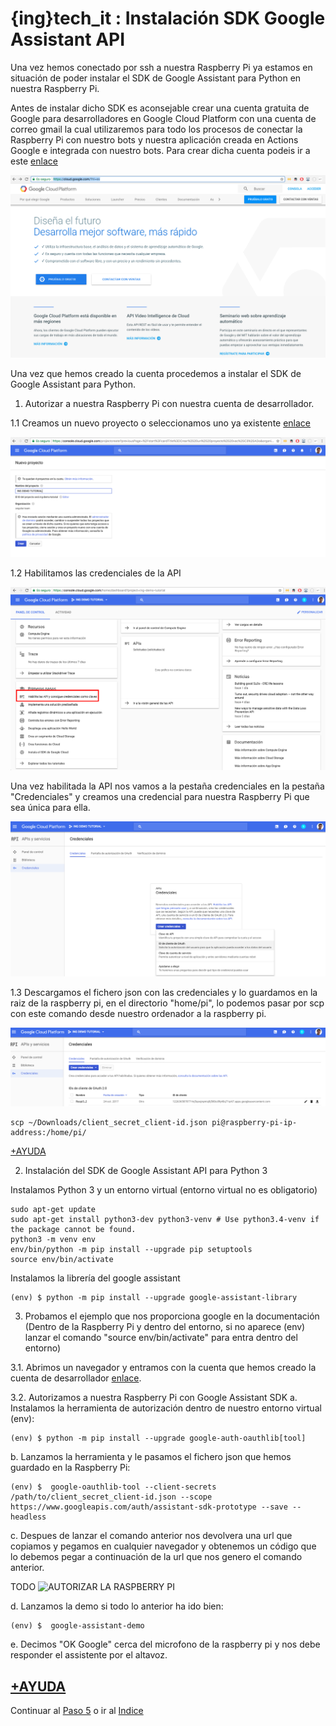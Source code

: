 # {ing}tech_it : Instalación SDK Google Assistant API


Una vez hemos conectado por ssh a nuestra Raspberry Pi ya estamos en situación de poder instalar el SDK de Google Assistant para Python en nuestra Raspberry Pi.

Antes de instalar dicho SDK es aconsejable crear una cuenta gratuita de Google para desarrolladores en Google Cloud Platform con una cuenta de correo gmail la cual utilizaremos para todo los procesos de conectar la Raspberry Pi con nuestro bots y nuestra aplicación creada en Actions Google e integrada con nuestro bots. Para crear dicha cuenta podeis ir a este [enlace](https://cloud.google.com/?hl=es)

![GOOGLE CLOUD PLATFORM](./images/cloud_new_account.png)

Una vez que hemos creado la cuenta procedemos a instalar el SDK de Google Assistant para Python.

1. Autorizar a nuestra Raspberry Pi con nuestra cuenta de desarrollador.

1.1 Creamos un nuevo proyecto o seleccionamos uno ya existente [enlace](https://console.cloud.google.com/start)

![CREATE NEW PROJECT GOOGLE CLOUD PLATFORM](./images/create_project_google_cloud_platform.png)


1.2 Habilitamos las credenciales de la API

![ENABLE API CREDENTIALS](./images/enable_api_credential.png)

Una vez habilitada la API nos vamos a la pestaña credenciales en la pestaña "Credenciales" y creamos una credencial para nuestra Raspberry Pi que sea única para ella.

![CREATE CREDENTIAL FOR RASPBERRY PI](./images/create_credential_raspberry_pi.png)

1.3 Descargamos el fichero json con las credenciales y lo guardamos en la raiz de la raspberry pi, en el directorio "home/pi", lo podemos pasar por scp con este comando desde nuestro ordenador a la raspberry pi.

![DOWLOAD CREDENTIALS](./images/dowload_credential.png)

~~~
scp ~/Downloads/client_secret_client-id.json pi@raspberry-pi-ip-address:/home/pi/
~~~

[+AYUDA](https://developers.google.com/assistant/sdk/develop/python/config-dev-project-and-account)

2. Instalación del SDK de Google Assistant API para Python 3

Instalamos Python 3 y un entorno virtual (entorno virtual no es obligatorio)

~~~
sudo apt-get update
sudo apt-get install python3-dev python3-venv # Use python3.4-venv if the package cannot be found.
python3 -m venv env
env/bin/python -m pip install --upgrade pip setuptools
source env/bin/activate
~~~

Instalamos la librería del google assistant

~~~
(env) $ python -m pip install --upgrade google-assistant-library
~~~

3. Probamos el ejemplo que nos proporciona google en la documentación (Dentro de la Raspberry Pi y dentro del entorno, si no aparece (env) lanzar el comando "source env/bin/activate" para entra dentro del entorno)

3.1. Abrimos un navegador y entramos con la cuenta que hemos creado la cuenta de desarrollador [enlace](https://developers.google.com/assistant/sdk/develop/python/config-dev-project-and-account#set-activity-controls).

3.2. Autorizamos a nuestra Raspberry Pi con Google Assistant SDK
a. Instalamos la herramienta de autorización dentro de nuestro entorno virtual (env):
~~~
(env) $ python -m pip install --upgrade google-auth-oauthlib[tool]
~~~

b.	Lanzamos la herramienta y le pasamos el fichero json que hemos guardado en la Raspberry Pi:

~~~
(env) $  google-oauthlib-tool --client-secrets /path/to/client_secret_client-id.json --scope https://www.googleapis.com/auth/assistant-sdk-prototype --save --headless
~~~

c. Despues de lanzar el comando anterior nos devolvera una url que copiamos y pegamos en cualquier navegador y obtenemos un código que lo debemos pegar a continuación de la url que nos genero el comando anterior.

TODO 
![AUTORIZAR LA RASPBERRY PI](./images/autorizando_raspberry_pi_con_google_assistant.png)

d. Lanzamos la demo si todo lo anterior ha ido bien:

~~~
(env) $  google-assistant-demo
~~~


e. Decimos "OK Google" cerca del microfono de la raspberry pi y nos debe responder el assistente por el altavoz.


[+AYUDA](https://developers.google.com/assistant/sdk/develop/python/run-sample)
--------
Continuar al  [Paso 5](./creando_dialog_flow_y_action_google.md) o ir al [Indice](./index.md)
